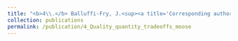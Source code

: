 ```yaml
---
title: "<b>4\\.</b> Balluffi-Fry, J.<sup><a title='Corresponding author'>✉</a></sup>, Leroux, S. J., Wiersma, Y. F., Heckford, T. R., <u>Rizzuto, M.</u>, Richmond, I. C., Vander Wal, E. [*in review*]. **Quantity-quality trade-offs revealed using a multiscale test of herbivore resource selection on elemental landscapes.**"
collection: publications
permalink: /publication/4_Quality_quantity_tradeoffs_moose
---
```

